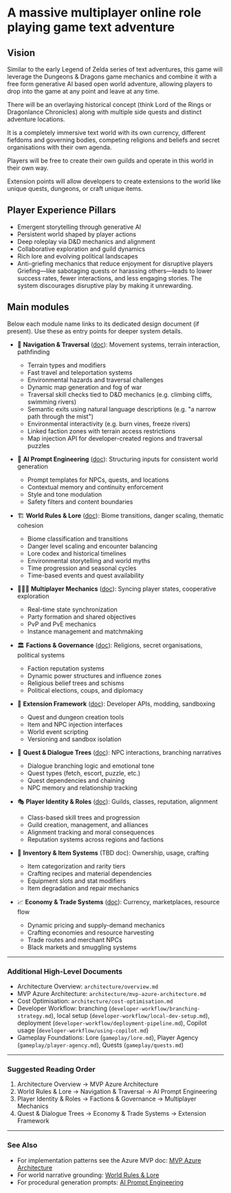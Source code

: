 # A massive multiplayer online role playing game text adventure

## Vision

Similar to the early Legend of Zelda series of text adventures, this game will leverage the Dungeons & Dragons game mechanics and combine it with a free form generative AI based open world adventure, allowing players to drop into the game at any point and leave at any time.

There will be an overlaying historical concept (think Lord of the Rings or Dragonlance Chronicles) along with multiple side quests and distinct adventure locations.

It is a completely immersive text world with its own currency, different fiefdoms and governing bodies, competing religions and beliefs and secret organisations with their own agenda.

Players will be free to create their own guilds and operate in this world in their own way.

Extension points will allow developers to create extensions to the world like unique quests, dungeons, or craft unique items.

## Player Experience Pillars

- Emergent storytelling through generative AI
- Persistent world shaped by player actions
- Deep roleplay via D&D mechanics and alignment
- Collaborative exploration and guild dynamics
- Rich lore and evolving political landscapes
- Anti-griefing mechanics that reduce enjoyment for disruptive players  
  Griefing—like sabotaging quests or harassing others—leads to lower success rates, fewer interactions, and less engaging stories. The system discourages disruptive play by making it unrewarding.

## Main modules

Below each module name links to its dedicated design document (if present). Use these as entry points for deeper system details.

- 🧭 **Navigation & Traversal** ([doc](modules/navigation-and-traversal.md)): Movement systems, terrain interaction, pathfinding
    - Terrain types and modifiers
    - Fast travel and teleportation systems
    - Environmental hazards and traversal challenges
    - Dynamic map generation and fog of war
    - Traversal skill checks tied to D&D mechanics (e.g. climbing cliffs, swimming rivers)
    - Semantic exits using natural language descriptions (e.g. "a narrow path through the mist")
    - Environmental interactivity (e.g. burn vines, freeze rivers)
    - Linked faction zones with terrain access restrictions
    - Map injection API for developer-created regions and traversal puzzles

- 🧠 **AI Prompt Engineering** ([doc](modules/ai-prompt-engineering.md)): Structuring inputs for consistent world generation
    - Prompt templates for NPCs, quests, and locations
    - Contextual memory and continuity enforcement
    - Style and tone modulation
    - Safety filters and content boundaries

- 🏗️ **World Rules & Lore** ([doc](modules/world-rules-and-lore.md)): Biome transitions, danger scaling, thematic cohesion
    - Biome classification and transitions
    - Danger level scaling and encounter balancing
    - Lore codex and historical timelines
    - Environmental storytelling and world myths
    - Time progression and seasonal cycles
    - Time-based events and quest availability

- 🧑‍🤝‍🧑 **Multiplayer Mechanics** ([doc](modules/multiplayer-mechanics.md)): Syncing player states, cooperative exploration
    - Real-time state synchronization
    - Party formation and shared objectives
    - PvP and PvE mechanics
    - Instance management and matchmaking

- 🏛️ **Factions & Governance** ([doc](modules/factions-and-governance.md)): Religions, secret organisations, political systems
    - Faction reputation systems
    - Dynamic power structures and influence zones
    - Religious belief trees and schisms
    - Political elections, coups, and diplomacy

- 🧩 **Extension Framework** ([doc](modules/extension-framework.md)): Developer APIs, modding, sandboxing
    - Quest and dungeon creation tools
    - Item and NPC injection interfaces
    - World event scripting
    - Versioning and sandbox isolation

- 📜 **Quest & Dialogue Trees** ([doc](modules/quest-and-dialogue-trees.md)): NPC interactions, branching narratives
    - Dialogue branching logic and emotional tone
    - Quest types (fetch, escort, puzzle, etc.)
    - Quest dependencies and chaining
    - NPC memory and relationship tracking

- 🎭 **Player Identity & Roles** ([doc](modules/player-identity-and-roles.md)): Guilds, classes, reputation, alignment
    - Class-based skill trees and progression
    - Guild creation, management, and alliances
    - Alignment tracking and moral consequences
    - Reputation systems across regions and factions

- 🧳 **Inventory & Item Systems** (TBD doc): Ownership, usage, crafting
    - Item categorization and rarity tiers
    - Crafting recipes and material dependencies
    - Equipment slots and stat modifiers
    - Item degradation and repair mechanics

- 📈 **Economy & Trade Systems** ([doc](modules/economy-and-trade-systems.md)): Currency, marketplaces, resource flow
    - Dynamic pricing and supply-demand mechanics
    - Crafting economies and resource harvesting
    - Trade routes and merchant NPCs
    - Black markets and smuggling systems

---

### Additional High-Level Documents

- Architecture Overview: `architecture/overview.md`
- MVP Azure Architecture: `architecture/mvp-azure-architecture.md`
- Cost Optimisation: `architecture/cost-optimisation.md`
- Developer Workflow: branching (`developer-workflow/branching-strategy.md`), local setup (`developer-workflow/local-dev-setup.md`), deployment (`developer-workflow/deployment-pipeline.md`), Copilot usage (`developer-workflow/using-copilot.md`)
- Gameplay Foundations: Lore (`gameplay/lore.md`), Player Agency (`gameplay/player-agency.md`), Quests (`gameplay/quests.md`)

---

### Suggested Reading Order

1. Architecture Overview → MVP Azure Architecture
2. World Rules & Lore → Navigation & Traversal → AI Prompt Engineering
3. Player Identity & Roles → Factions & Governance → Multiplayer Mechanics
4. Quest & Dialogue Trees → Economy & Trade Systems → Extension Framework

---

### See Also

- For implementation patterns see the Azure MVP doc: [MVP Azure Architecture](architecture/mvp-azure-architecture.md)
- For world narrative grounding: [World Rules & Lore](modules/world-rules-and-lore.md)
- For procedural generation prompts: [AI Prompt Engineering](modules/ai-prompt-engineering.md)
